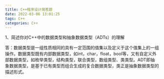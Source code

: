 ```yaml
---
title: C++程序设计简答题
date: 2022-03-06 13:01:25
tags: C++
categories: C++
---
```


1、简述你对C++中的数据类型和抽象数据类型（ADTs）的理解

答：数据类型是⼀组性质相同的具有⼀定范围的值集以及定义于这个值集上的⼀组操作。数据类型既有内部数据类型，如int，char，float，bool等，⼜有⾃定义外部数据类型，如枚举类型，结构类型，联合类型，数组类型、类类型。ADT即抽象数据类型，是基于已有类型⽽组合⽣成的复合数据类型，类正是抽象数据类型的描述形式。